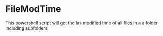 # FileModTime
This powershell script will get the las modified time of all files in a a folder including subfolders
